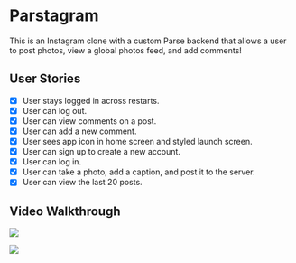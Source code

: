 # Parstagram 

This is an Instagram clone with a custom Parse backend that allows a user to post photos, view a global photos feed, and add comments!



## User Stories


- [x] User stays logged in across restarts. 
- [x] User can log out. 
- [x] User can view comments on a post. 
- [x] User can add a new comment. 
- [x] User sees app icon in home screen and styled launch screen. 
- [x] User can sign up to create a new account. 
- [x] User can log in. 
- [x] User can take a photo, add a caption, and post it to the server. 
- [x] User can view the last 20 posts. 

## Video Walkthrough
![](ezgif.com-IgPt2.gif)


![](ezgif.com-Instagram-part1.gif)
